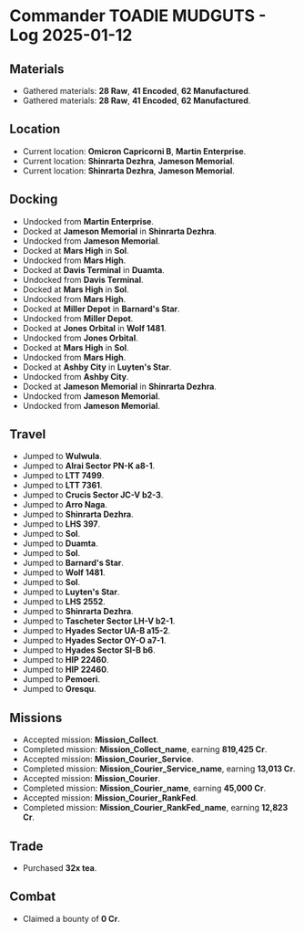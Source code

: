 # Commander TOADIE MUDGUTS - Log 2025-01-12

## Materials
- Gathered materials: **28 Raw**, **41 Encoded**, **62 Manufactured**.
- Gathered materials: **28 Raw**, **41 Encoded**, **62 Manufactured**.

## Location
- Current location: **Omicron Capricorni B**, **Martin Enterprise**.
- Current location: **Shinrarta Dezhra**, **Jameson Memorial**.
- Current location: **Shinrarta Dezhra**, **Jameson Memorial**.

## Docking
- Undocked from **Martin Enterprise**.
- Docked at **Jameson Memorial** in **Shinrarta Dezhra**.
- Undocked from **Jameson Memorial**.
- Docked at **Mars High** in **Sol**.
- Undocked from **Mars High**.
- Docked at **Davis Terminal** in **Duamta**.
- Undocked from **Davis Terminal**.
- Docked at **Mars High** in **Sol**.
- Undocked from **Mars High**.
- Docked at **Miller Depot** in **Barnard's Star**.
- Undocked from **Miller Depot**.
- Docked at **Jones Orbital** in **Wolf 1481**.
- Undocked from **Jones Orbital**.
- Docked at **Mars High** in **Sol**.
- Undocked from **Mars High**.
- Docked at **Ashby City** in **Luyten's Star**.
- Undocked from **Ashby City**.
- Docked at **Jameson Memorial** in **Shinrarta Dezhra**.
- Undocked from **Jameson Memorial**.
- Undocked from **Jameson Memorial**.

## Travel
- Jumped to **Wulwula**.
- Jumped to **Alrai Sector PN-K a8-1**.
- Jumped to **LTT 7499**.
- Jumped to **LTT 7361**.
- Jumped to **Crucis Sector JC-V b2-3**.
- Jumped to **Arro Naga**.
- Jumped to **Shinrarta Dezhra**.
- Jumped to **LHS 397**.
- Jumped to **Sol**.
- Jumped to **Duamta**.
- Jumped to **Sol**.
- Jumped to **Barnard's Star**.
- Jumped to **Wolf 1481**.
- Jumped to **Sol**.
- Jumped to **Luyten's Star**.
- Jumped to **LHS 2552**.
- Jumped to **Shinrarta Dezhra**.
- Jumped to **Tascheter Sector LH-V b2-1**.
- Jumped to **Hyades Sector UA-B a15-2**.
- Jumped to **Hyades Sector OY-O a7-1**.
- Jumped to **Hyades Sector SI-B b6**.
- Jumped to **HIP 22460**.
- Jumped to **HIP 22460**.
- Jumped to **Pemoeri**.
- Jumped to **Oresqu**.

## Missions
- Accepted mission: **Mission_Collect**.
- Completed mission: **Mission_Collect_name**, earning **819,425 Cr**.
- Accepted mission: **Mission_Courier_Service**.
- Completed mission: **Mission_Courier_Service_name**, earning **13,013 Cr**.
- Accepted mission: **Mission_Courier**.
- Completed mission: **Mission_Courier_name**, earning **45,000 Cr**.
- Accepted mission: **Mission_Courier_RankFed**.
- Completed mission: **Mission_Courier_RankFed_name**, earning **12,823 Cr**.

## Trade
- Purchased **32x tea**.

## Combat
- Claimed a bounty of **0 Cr**.

